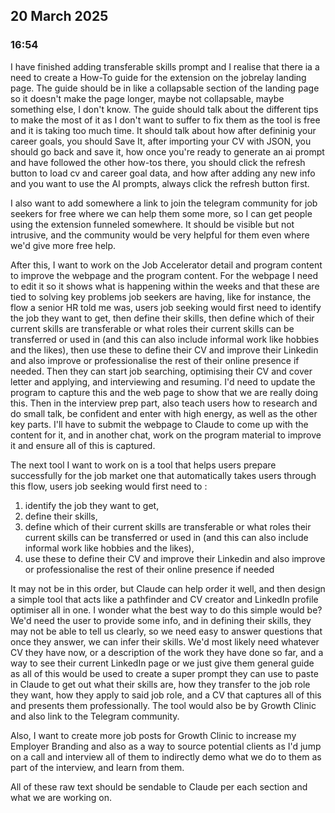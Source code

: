 ## 20 March 2025

### 16:54

I have finished adding transferable skills prompt and I realise that there ia a need to create a How-To guide for the extension on the jobrelay landing page. The guide should be in like a collapsable section of the landing page so it doesn't make the page longer, maybe not collapsable, maybe something else, I don't know. The guide should talk about the different tips to make the most of it as I don't want to suffer to fix them as the tool is free and it is taking too much time. It should talk about how after defininig your career goals, you should Save It, after importing your CV with JSON, you should go back and save it, how once you're ready to generate an ai prompt and have followed the other how-tos there, you should click the refresh button to load cv and career goal data, and how after adding any new info and you want to use the AI prompts, always click the refresh button first.

I also want to add somewhere a link to join the telegram community for job seekers for free where we can help them some more, so I can get people using the extension funneled somewhere. It should be visible but not intrusive, and the community would be very helpful for them even where we'd give more free help.

After this, I want to work on the Job Accelerator detail and program content to improve the webpage and the program content. For the webpage I need to edit it so it shows what is happening within the weeks and that these are tied to solving key problems job seekers are having, like for instance, the flow a senior HR told me was, users job seeking would first need to identify the job they want to get, then define their skills, then define which of their current skills are transferable or what roles their current skills can be transferred or used in (and this can also include informal work like hobbies and the likes), then use these to define their CV and improve their Linkedin and also improve or professionalise the rest of their online presence if needed. Then they can start job searching, optimising their CV and cover letter and applying, and interviewing and resuming. I'd need to update the program to capture this and the web page to show that we are really doing this. Then in the interview prep part, also teach users how to research and do small talk, be confident and enter with high energy, as well as the other key parts. I'll have to submit the webpage to Claude to come up with the content for it, and in another chat, work on the program material to improve it and ensure all of this is captured.

The next tool I want to work on is a tool that helps users prepare successfully for the job market one that automatically takes users through this flow, users job seeking would first need to :

1. identify the job they want to get, 
2. define their skills, 
3. define which of their current skills are transferable or what roles their current skills can be transferred or used in (and this can also include informal work like hobbies and the likes), 
4. use these to define their CV and improve their Linkedin and also improve or professionalise the rest of their online presence if needed

It may not be in this order, but Claude can help order it well, and then design a simple tool that acts like a pathfinder and CV creator and LinkedIn profile optimiser all in one. I wonder what the best way to do this simple would be? We'd need the user to provide some info, and in defining their skills, they may not be able to tell us clearly, so we need easy to answer questions that once they answer, we can infer their skills. We'd most likely need whatever CV they have now, or a description of the work they have done so far, and a way to see their current LinkedIn page or we just give them general guide as all of this would be used to create a super prompt they can use to paste in Claude to get out what their skills are, how they transfer to the job role they want, how they apply to said job role, and a CV that captures all of this and presents them professionally. The tool would also be by Growth Clinic and also link to the Telegram community.

Also, I want to create more job posts for Growth Clinic to increase my Employer Branding and also as a way to source potential clients as I'd jump on a call and interview all of them to indirectly demo what we do to them as part of the interview, and learn from them.

All of these raw text should be sendable to Claude per each section and what we are working on.